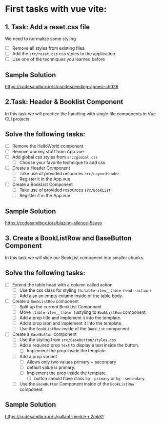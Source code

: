 # First tasks with vue vite:

## 1. Task: Add a reset.css file

We need to normalize some styling

- [ ] Remove all styles from existing files.
- [ ] Add the `src/reset.css` css styles to the application
- [ ] Use one of the techniques you learned before

## Sample Solution

https://codesandbox.io/s/condescending-agnesi-chd28

## 2.Task: Header & Booklist Component

In this task we will practice the handling with single file components in Vue CLI projects.

## Solve the following tasks:

- [ ] Remove the HelloWorld component
- [ ] Remove dummy stuff from App.vue
- [ ] Add global css styles from `src/global.css`
  - [ ] Choose your favorite technique to add css
- [ ] Create a Header Component
  - [ ] Take use of provided resources `src/LayoutHeader`
  - [ ] Register it in the App.vue
- [ ] Create a BookList Component
  - [ ] Take use of provided resources `src/BookList`
  - [ ] Register it in the App.vue

## Sample Solution

https://codesandbox.io/s/blazing-silence-5suyo

## 3. Create a BookListRow and BaseButton Component

In this task we will slice our BookList component into smaller chunks.

## Solve the following tasks:

- [ ] Extend the table head with a column called action
  - [ ] Use the css class for styling `th.table-item__table-head--actions`
  - [ ] Add also an empty column inside of the table body.
- [ ] Create a `BookListRow` component
  - [ ] Split up the current BookList Component
  - [ ] Move `.table-item__table td`styling to `BookListRow` component.
  - [ ] Add a prop title and implement it into the template.
  - [ ] Add a prop isbn and implement it into the template.
  - [ ] Use the `BookListRow` inside of the `BookList` component.
- [ ] Create a `BaseButton` component
  - [ ] Use the styling from `src/BaseButton/styles.css`
  - [ ] Add a required prop `text` to display a text inside the button.
    - [ ] Implement the prop inside the template.
  - [ ] Add a prop variant
    - [ ] Allows only two values primary + secondary
    - [ ] default value is primary.
    - [ ] Implement the prop inside the template.
      - [ ] button should have class `bg--primary` or `bg--secondary`.
  - [ ] Use the `BaseButton` Component inside of the `BookListRow` component.

## Sample Solution

https://codesandbox.io/s/gallant-merkle-n2mk81
